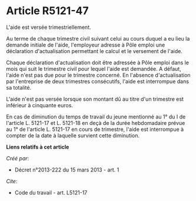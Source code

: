 # Article R5121-47

L'aide est versée trimestriellement. 

Au terme de chaque trimestre civil suivant celui au cours duquel a eu lieu la demande initiale de l'aide, l'employeur adresse
à Pôle emploi une déclaration d'actualisation permettant le calcul et le versement de l'aide. 

Chaque déclaration d'actualisation doit être adressée à Pôle emploi dans le mois qui suit le trimestre civil pour lequel
l'aide est demandée. A défaut, l'aide n'est pas due pour le trimestre concerné. En l'absence d'actualisation par l'entreprise
de deux trimestres consécutifs, l'aide est interrompue dans sa totalité. 

L'aide n'est pas versée lorsque son montant dû au titre d'un trimestre est inférieur à cinquante euros. 

En cas de diminution du temps de travail du jeune mentionné au 1° du I de l'article L. 5121-17 et L. 5121-18 en deçà de la
durée hebdomadaire prévue au 1° de l'article L. 5121-17 en cours de trimestre, l'aide est interrompue à compter de la date à
laquelle survient cette diminution.

**Liens relatifs à cet article**

_Créé par_:

  - Décret n°2013-222 du 15 mars 2013 - art. 1

_Cite_:

  - Code du travail - art. L5121-17
